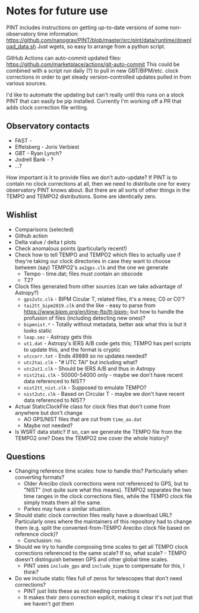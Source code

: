 Notes for future use
====================

PINT includes instructions on getting up-to-date versions of some
non-observatory time information:
https://github.com/nanograv/PINT/blob/master/src/pint/data/runtime/download_data.sh
Just wgets, so easy to arrange from a python script.

GitHub Actions can auto-commit updated files:
https://github.com/marketplace/actions/git-auto-commit This could be combined
with a script run daily (?) to pull in new GBT/BIPM/etc. clock corrections in
order to get steady version-controlled updates pulled in from various sources.

I'd like to automate the updating but can't really until this runs on a stock
PINT that can easily be pip installed. Currently I'm working off a PR that adds
clock correction file writing.


Observatory contacts
--------------------

- FAST - 
- Effelsberg - Joris Verbiest
- GBT - Ryan Lynch?
- Jodrell Bank - ?
- ...?

How important is it to provide files we don't auto-update? If PINT is to
contain no clock corrections at all, then we need to distribute one for every
observatory PINT knows about. But there are all sorts of other things in the
TEMPO and TEMPO2 distributions. Some are identically zero.

Wishlist
--------

- Comparisons (selected)
- Github action
- Delta value / delta t plots
- Check anomalous points (particularly recent!)
- Check how to tell TEMPO and TEMPO2 which files to actually use if they're taking our clock directories in case they want to choose between (say) TEMPO2's `ao2gps.clk` and the one we generate
    - Tempo - time.dat; files must contain an obscode
    - T2?
- Clock files generated from other sources (can we take advantage of Astropy?)
    - `gps2utc.clk` - BIPM Cicular T, related files, it's a mess; C0 or C0'?
    - `tai2tt_bipm2019.clk` and the like - easy to parse from https://www.bipm.org/en/time-ftp/tt-bipm- but how to handle the profusion of files (including detecting new ones)?
    - `bipmnist.*` - Totally without metadata, better ask what this is but it looks static
    - `leap.sec` - Astropy gets this
    - `ut1.dat` - Astropy's IERS A/B code gets this; TEMPO has perl scripts to update this, and the format is cryptic
    - `utccorr.tot` - Ends 49889 so no updates needed?
    - `utc2tai.clk` - "# UTC TAI" but including what?
    - `utc2ut1.clk` - Should be IERS A/B and thus in Astropy
    - `nist2tai.clk` - 50000-54000 only - maybe we don't have recent data referenced to NIST?
    - `nist2tt_nist.clk` - Supposed to emulate TEMPO?
    - `nist2utc.clk` - Based on Circular T - maybe we don't have recent data referenced to NIST?
- Actual StaticClockFile class for clock files that don't come from anywhere but don't change
    - AO GPS/NIST files that are cut from `time_ao.dat`
    - Maybe not needed?
- Is WSRT data static? If so, can we generate the TEMPO file from the TEMPO2 one? Does the TEMPO2 one cover the whole history?



Questions
---------

- Changing reference time scales: how to handle this? Particularly when converting formats?
    - Older Arecibo clock corrections were not referenced to GPS, but to "NIST" (not quite sure what this means). TEMPO2 separates the two time ranges in the clock corrections files, while the TEMPO clock file simply treats them all the same. 
    - Parkes may have a similar situation.
- Should static clock correction files really have a download URL? Particularly ones where the maintainers of this repository had to change them (e.g. split the converted-from-TEMPO Arecibo clock file based on reference clock)?
    - Conclusion: no.
- Should we try to handle composing time scales to get all TEMPO clock corrections referenced to the same scale? If so, what scale? - TEMPO doesn't distinguish between GPS and other global time scales.
    - PINT uses `include_gps` and `include_bipm` to compensate for this, I think?
- Do we include static files full of zeros for telescopes that don't need corrections?
    - PINT just lists these as not needing corrections
    - It makes their zero correction explicit, making it clear it's not just that we haven't got them
